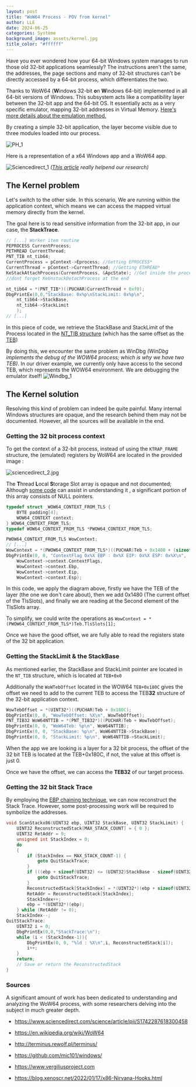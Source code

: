 ```yaml
---
layout: post
title: "WoW64 Process - POV from kernel"
author: LLE
date: 2024-06-25
categories: Système
background_image: assets/kernel.jpg
title_color: "#ffffff"
---
```



Have you ever wondered how your 64-bit Windows system manages to run those old 32-bit applications seamlessly? The instructions aren't the same, the addresses, the page sections and many of 32-bit structures can't be directly accessed by a 64-bit process, which differentiates the two.

Thanks to WoW64 (**W**indows 32-bit **o**n **W**indows 64-bit) implemented in all 64-bit versions of Windows. This
subsystem acts like a compatibility layer between the 32-bit app and the 64-bit OS. It essentially acts as a very specific emulator, mapping 32-bit addresses in Virtual Memory. [Here's more details about the emulation method.](https://learn.microsoft.com/en-us/windows/win32/winprog64/wow64-implementation-details)

By creating a simple 32-bit application, the layer become visible due to three modules loaded into our process.

![PH_1](/assets/posts/2024-02-07-WoW64-Process-POV-from-kernel/ProcessHacker_Screen1.PNG)

Here is a representation of a x64 Windows app and a WoW64 app.

![Sciencedirect_1](/assets/posts/2024-02-07-WoW64-Process-POV-from-kernel/sciencedirect_1.jpg)
*([This article](https://www.sciencedirect.com/science/article/pii/S1742287618300458) really helpend our research)*
## The Kernel problem

Let's switch to the other side. In this scenario, We are running within the application context, which means we can access the mapped virtual memory directly from the kernel.


The goal here is to read sensitive information from the 32-bit app, in our case, the **StackTrace**.

```c
// [...] Worker item routine
PEPROCESS CurrentProcess;
PETHREAD CurrentThread;
PNT_TIB nt_tib64;
CurrentProcess = pContext->Eprocess; //Getting EPROCESS*
CurrentThread = pContext->CurrentThread; //Getting ETHREAD*
KeStackAttachProcess(CurrentProcess, &ApcState); //Get inside the process context (Work items run in System context by default.)
//dont forget KeUnstackDetachProcess at the end

nt_tib64 = *(PNT_TIB*)((PUCHAR)CurrentThread + 0xf0);
DbgPrintEx(0,0,"StackBase: 0x%p\nStackLimit: 0x%p\n",
    nt_tib64->StackBase,
    nt_tib64->StackLimit
    );
// [...]
```
In this piece of code, we retrieve the StackBase and StackLimit of the Process located in the [NT_TIB structure](http://terminus.rewolf.pl/terminus/structures/ntdll/_NT_TIB_x64.html) (which has the same offset as the [TEB](http://terminus.rewolf.pl/terminus/structures/ntdll/_TEB_x64.html))

By doing this, we encounter the same problem as WinDbg
*(WinDbg implements the debug of the WOW64 process; which is why we have two TEB)*.
In our driver example, we currently only have access to the second TEB, which represents the WOW64 environment.
We are debugging the emulator itself!
![Windbg_1](/assets/posts/2024-02-07-WoW64-Process-POV-from-kernel/WinDBG_Screen1.png)

## The Kernel solution


Resolving this kind of problem can indeed be quite painful. Many internal Windows structures are opaque, and the research behind them may not be documented. However, all the sources will be available in the end.

### Getting the 32 bit process context

To get the context of a 32-bit process, instead of using the ``KTRAP_FRAME`` structure, the (emulated) registers by WoW64 are located in the provided image :

![sciencedirect_2.jpg](/assets/posts/2024-02-07-WoW64-Process-POV-from-kernel/sciencedirect_2.jpg)

The **T**hread **L**ocal **S**torage Slot array is opaque and not documented; Although [some code](https://github.com/mic101/windows/blob/master/WRK-v1.2/public/internal/base/inc/wow64tls.h) can assist in understanding it , a significant portion of this array consists of NULL pointers.

```c
typedef struct _WOW64_CONTEXT_FROM_TLS {
	BYTE padding[4];
	WOW64_CONTEXT context;
} WOW64_CONTEXT_FROM_TLS;
typedef WOW64_CONTEXT_FROM_TLS *PWOW64_CONTEXT_FROM_TLS;
```
```c
PWOW64_CONTEXT_FROM_TLS WowContext;
// [...]
WowContext = *(PWOW64_CONTEXT_FROM_TLS*)((PUCHAR)Teb + 0x1480 + (sizeof(UINT64) * 1));
DbgPrintEx(0, 0, "ContextFlag 0x%X EBP : 0x%X EIP: 0x%X ESP: 0x%X\n",
    WowContext->context.ContextFlags,
    WowContext->context.Ebp,
    WowContext->context.Eip,
    WowContext->context.Esp);
```
In this code, we apply the diagram above, firstly we have the TEB of the layer (the one we don't care about), then we add 0x1480 (The current offset of the TlsSlots), and finally we are reading at the Second element of the TlsSlots array.

To simplify, we could write the operations as ``WowContext = *(PWOW64_CONTEXT_FROM_TLS*)Teb.TlsSlots[1];``

Once we have the good offset, we are fully able to read the registers state of the 32 bit application.

### Getting the StackLimit & the StackBase

As mentioned earlier, the StackBase and StackLimit pointer are located in the ``NT_TIB`` structure, which is located at ``TEB+0x0``

Additionally the ``WoWTebOffset`` located in the WOW64 ``TEB+0x180C`` gives the offset we need to add to the current TEB to access the TEB**32** structure of the 32-bit application context.

```c
WowTebOffset = *(UINT32*)((PUCHAR)Teb + 0x180C);
DbgPrintEx(0, 0, "WowTebOffset: %X\n", WowTebOffset);
PNT_TIB32 WoW64NTTIB = *(PNT_TIB32*)((PUCHAR)Teb + WowTebOffset);
DbgPrintEx(0, 0, "WoW64Teb: %p\n", WoW64NTTIB);
DbgPrintEx(0, 0, "StackBase: %p\n", WoW64NTTIB->StackBase);
DbgPrintEx(0, 0, "StackLimit: %p\n", WoW64NTTIB->StackLimit);
```
When the app we are looking is a layer for a 32 bit process, the offset of the 32 bit TEB is located at the TEB+0x180C, if not, the value at this offset is just 0.

Once we have the offset, we can access the **TEB32** of our target process.

### Getting the 32 bit Stack Trace

By employing the [EBP chaining technique](https://www.researchgate.net/figure/Traditional-stack-trace-technique-based-on-EBP-chaining_fig1_323922951), we can now reconstruct the Stack Trace. However, some post-processing work will be required to symbolize the addresses.

```c
void ScanStackx86(UINT32 ebp, UINT32 StackBase, UINT32 StackLimit) {
	UINT32 ReconstructedStack[MAX_STACK_COUNT] = { 0 };
	UINT32 RetAddr = 0;
	unsigned int StackIndex = 0;
	do
	{
		if (StackIndex == MAX_STACK_COUNT-1) {
			goto QuitStackTrace;
		}
		if (((ebp + sizeof(UINT32) <= (UINT32)StackBase - sizeof(UINT32)) && (ebp >= (UINT32)StackLimit) ) == FALSE){
			goto QuitStackTrace;
		}
		ReconstructedStack[StackIndex] = *(UINT32*)(ebp + sizeof(UINT32));
		RetAddr = ReconstructedStack[StackIndex];
		StackIndex++;
		ebp = *(UINT32*)(ebp);
	} while (RetAddr != 0);
	StackIndex--;
QuitStackTrace:
	UINT32 i = 0;
	DbgPrintEx(0,0,"StackTrace:\n");
	while (i < (StackIndex-1)){
		DbgPrintEx(0, 0, "%ld : %X\n",i, ReconstructedStack[i]);
		i++;
	}
	return;
    // Save or return the ReconstructedStack
}
```

### Sources

A significant amount of work has been dedicated to understanding and analyzing the WoW64 process, with some researchers delving into the subject in much greater depth.

- https://www.sciencedirect.com/science/article/pii/S1742287618300458

- https://en.wikipedia.org/wiki/WoW64

- http://terminus.rewolf.pl/terminus/

- https://github.com/mic101/windows/

- https://www.vergiliusproject.com

- https://blog.xenoscr.net/2022/01/17/x86-Nirvana-Hooks.html
